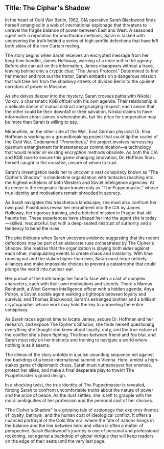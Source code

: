 
## Title: The Cipher's Shadow

In the heart of Cold War Berlin, 1962, CIA operative Sarah Blackwood finds herself entangled in a web of international espionage that threatens to unravel the fragile balance of power between East and West. A seasoned agent with a reputation for unorthodox methods, Sarah is tasked with uncovering the truth behind a series of high-profile defections that have left both sides of the Iron Curtain reeling.

The story begins when Sarah receives an encrypted message from her long-time handler, James Holloway, warning of a mole within the agency. Before she can act on this information, James disappears without a trace, leaving behind only a cryptic clue: "The Janus Protocol." Determined to find her mentor and root out the traitor, Sarah embarks on a dangerous mission that will take her from the shadowy streets of divided Berlin to the opulent corridors of power in Moscow.

As she delves deeper into the mystery, Sarah crosses paths with Nikolai Volkov, a charismatic KGB officer with his own agenda. Their relationship is a delicate dance of mutual distrust and grudging respect, each aware that the other could be their downfall or their salvation. Nikolai claims to have information about James's whereabouts, but his price for cooperation may be more than Sarah is willing to pay.

Meanwhile, on the other side of the Wall, East German physicist Dr. Elsa Hoffman is working on a groundbreaking project that could tip the scales of the Cold War. Codenamed "Prometheus," the project involves harnessing quantum entanglement for instantaneous communication—a technology that would render all existing encryption methods obsolete. As both the CIA and KGB race to secure this game-changing innovation, Dr. Hoffman finds herself caught in the crossfire, unsure of whom to trust.

Sarah's investigation leads her to uncover a vast conspiracy known as "The Cipher's Shadow," a clandestine organization with tentacles reaching into the highest echelons of both Western and Soviet intelligence agencies. At its center is the enigmatic figure known only as "The Puppetmaster," whose true identity and motivations remain shrouded in secrecy.

As Sarah navigates this treacherous landscape, she must also confront her own past. Flashbacks reveal her recruitment into the CIA by James Holloway, her rigorous training, and a botched mission in Prague that still haunts her. These experiences have shaped her into the agent she is today—skilled, resourceful, but with a deep-seated mistrust of authority and a tendency to bend the rules.

The plot thickens when Sarah uncovers evidence suggesting that the recent defections may be part of an elaborate ruse orchestrated by The Cipher's Shadow. She realizes that the organization is playing both sides against each other, manipulating events to create chaos and instability. With time running out and the stakes higher than ever, Sarah must forge unlikely alliances and make impossible choices to prevent a catastrophe that could plunge the world into nuclear war.

Her pursuit of the truth brings her face to face with a cast of complex characters, each with their own motivations and secrets. There's Marcus Reinhardt, a West German intelligence officer with a hidden agenda; Anya Petrov, a Soviet double agent walking a tightrope between loyalty and survival; and Thomas Blackwood, Sarah's estranged brother and a brilliant cryptographer whose work may hold the key to unraveling the entire conspiracy.

As Sarah races against time to locate James, secure Dr. Hoffman and her research, and expose The Cipher's Shadow, she finds herself questioning everything she thought she knew about loyalty, duty, and the true nature of the conflict she's been fighting. The lines between friend and foe blur, and Sarah must rely on her instincts and training to navigate a world where nothing is as it seems.

The climax of the story unfolds in a pulse-pounding sequence set against the backdrop of a tense international summit in Vienna. Here, amidst a high-stakes game of diplomatic chess, Sarah must outmaneuver her enemies, protect her allies, and make a final desperate play to thwart The Puppetmaster's grand design.

In a shocking twist, the true identity of The Puppetmaster is revealed, forcing Sarah to confront uncomfortable truths about the nature of power and the price of peace. As the dust settles, she is left to grapple with the moral ambiguities of her profession and the personal cost of her choices.

"The Cipher's Shadow" is a gripping tale of espionage that explores themes of loyalty, betrayal, and the human cost of ideological conflict. It offers a nuanced portrayal of the Cold War era, where the fate of nations hangs in the balance and the line between hero and villain is often a matter of perspective. Sarah Blackwood's journey is one of personal and professional reckoning, set against a backdrop of global intrigue that will keep readers on the edge of their seats until the very last page.
